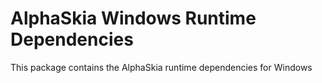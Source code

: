 ﻿# AlphaSkia Windows Runtime Dependencies

This package contains the AlphaSkia runtime dependencies for Windows
